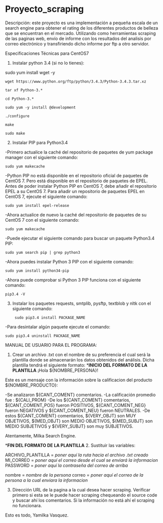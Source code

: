 # Proyecto_scraping
Descripción: este proyecto es una implementación a pequeña escala de un search engine para obtener el rating de los diferentes
productos de belleza que se encuentran en el mercado. Utilizando como herramientas scraping de las paginas web, envío de informe
con los resultados del analisis por correo electrónico y transfiriendo dicho informe por ftp a otro servidor.

Especificaciones Técnicas para CentOS7

1. Instalar python 3.4 (si no lo tienes):

  sudo yum install wget -y
    
    wget https://www.python.org/ftp/python/3.4.3/Python-3.4.3.tar.xz
    
    tar xf Python-3.*
    
    cd Python-3.*
    
    sudo yum -y install @development
    
    ./configure
    
    make
    
    sudo make

2. Instalar PIP para Python3.4

-Primero actualice la caché del repositorio de paquetes de yum package manager con el siguiente comando:

    sudo yum makecache

-Python PIP no está disponible en el repositorio oficial de paquetes de CentOS 7.
Pero está disponible en el repositorio de paquetes de EPEL. Antes de poder instalar Python PIP en CentOS 7,
debe añadir el repositorio EPEL a su CentOS 7. Para añadir un repositorio de paquetes EPEL en CentOS 7,
ejecute el siguiente comando:

    sudo yum install epel-release

-Ahora actualice de nuevo la caché del repositorio de paquetes de su CentOS 7 con el siguiente comando:

    sudo yum makecache

-Puede ejecutar el siguiente comando para buscar un paquete Python3.4 PIP:

    sudo yum search pip | grep python3

-Ahora puedes instalar Python 3 PIP con el siguiente comando:

    sudo yum install python34-pip

-Ahora puede comprobar si Python 3 PIP funciona con el siguiente comando:

    pip3.4 -V

3. Instalar los paquetes requests, smtplib, pysftp, textblob y nltk con el siguiente comando:

        sudo pip3.4 install PACKAGE_NAME

-Para desintalar algún paquete ejecute el comando:

    sudo pip3.4 uninstall PACKAGE_NAME

MANUAL DE USUARIO PARA EL PROGRAMA:

1. Crear un archivo .txt con el nombre de su preferencia el cual será la plantilla donde se almacenarán los datos obtenidos del análisis. Dicha plantilla tendrá el siguiente formato:
*****************************INICIO DEL FORMATO DE LA PLANTILLA****************************
¡Hola ${NOMBRE_PERSONA}!

Este es un mensaje con la información sobre la calificacion del producto ${NOMBRE_PRODUCTO}:

-Se analizaron ${CANT_COMENT} comentarios.
-La calificación promedio fue : ${CALI_PROM}
-De los ${CANT_COMENT} comentarios, ${CANT_COMENT_POS} fueron POSITIVOS, ${CANT_COMENT_NEG} fueron NEGATIVOS y ${CANT_COMENT_NEU} fueron NEUTRALES.
-De estos ${CANT_COMENT} comentarios, ${VERY_OBJT} son MUY OBJETIVOS, ${MED_OBJT} son MEDIO OBJETIVOS, ${MED_SUBJT} son MEDIO SUBJETIVOS y ${VERY_SUBJT} son muy SUBJETIVOS.


Atentamente,
Milka Search Engine.


*****************************FIN DEL FORMATO DE LA PLANTILLA****************************
2. Sustituir las variables:

ARCHIVO_PLANTILLA = *poner aquí la ruta hacia el archivo .txt creado*
MI_CORREO = *poner aquí el correo desde el cual se enviará la informacion*
PASSWORD = *poner aquí la contraseña del correo de arriba*

nombre = *nombre de la persona*
correo = *poner aquí el correo de la persona a la cual enviara la informacion*

 

3. Dirección URL de la pagina a la cual desea hacer scraping. Verificar primero si esta se le puede hacer scraping chequeando el source code y buscar ahí los comentarios. Si la información no está ahí el scraping no funcionara.  



Esto es todo,
Yamilka Vasquez.
